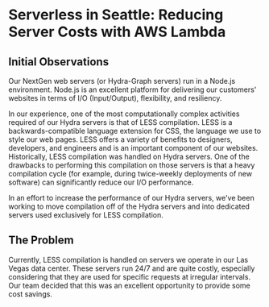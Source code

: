 # Serverless in Seattle: Reducing Server Costs with AWS Lambda

## Initial Observations

Our NextGen web servers (or Hydra-Graph servers) run in a Node.js environment. Node.js is an excellent platform for delivering our customers' websites in terms of I/O (Input/Output), flexibility, and resiliency.

In our experience, one of the most computationally complex activities required of our Hydra servers is that of LESS compilation. LESS is a backwards-compatible language extension for CSS, the language we use to style our web pages. LESS offers a variety of benefits to designers, developers, and engineers and is an important component of our websites. Historically, LESS compilation was handled on Hydra servers. One of the drawbacks to performing this compilation on those servers is that a heavy compilation cycle (for example, during twice-weekly deployments of new software) can significantly reduce our I/O performance.

In an effort to increase the performance of our Hydra servers, we've been working to move compilation off of the Hydra servers and into dedicated servers used exclusively for LESS compilation.

## The Problem

Currently, LESS compilation is handled on servers we operate in our Las Vegas data center. These servers run 24/7 and are quite costly, especially considering that they are used for specific requests at irregular intervals. Our team decided that this was an excellent opportunity to provide some cost savings.
